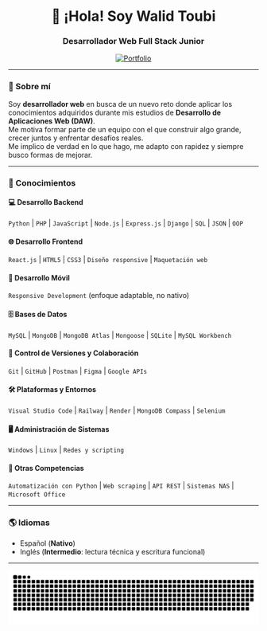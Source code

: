 <h1 align="center">👋 ¡Hola! Soy Walid Toubi</h1>
<h3 align="center">Desarrollador Web Full Stack Junior</h3>

<p align="center">
  <a href="https://portfolio-v0-ten.vercel.app" target="_blank">
    <img src="https://img.shields.io/badge/🌐%20Ver%20mi%20portafolio-blue?style=for-the-badge&logo=google-chrome&logoColor=white" alt="Portfolio" />
  </a>
</p>

---

### 🚀 Sobre mí
Soy **desarrollador web** en busca de un nuevo reto donde aplicar los conocimientos adquiridos durante mis estudios de **Desarrollo de Aplicaciones Web (DAW)**.  
Me motiva formar parte de un equipo con el que construir algo grande, crecer juntos y enfrentar desafíos reales.  
Me implico de verdad en lo que hago, me adapto con rapidez y siempre busco formas de mejorar.  

---

### 🧠 Conocimientos

#### 💻 Desarrollo Backend
`Python` | `PHP` | `JavaScript` | `Node.js` | `Express.js` | `Django` | `SQL` | `JSON` | `OOP`

#### 🌐 Desarrollo Frontend
`React.js` | `HTML5` | `CSS3` | `Diseño responsive` | `Maquetación web`

#### 📱 Desarrollo Móvil
`Responsive Development` (enfoque adaptable, no nativo)

#### 🗄️ Bases de Datos
`MySQL` | `MongoDB` | `MongoDB Atlas` | `Mongoose` | `SQLite` | `MySQL Workbench`

#### 🔧 Control de Versiones y Colaboración
`Git` | `GitHub` | `Postman` | `Figma` | `Google APIs`

#### 🛠️ Plataformas y Entornos
`Visual Studio Code` | `Railway` | `Render` | `MongoDB Compass` | `Selenium`

#### 🖥️ Administración de Sistemas
`Windows` | `Linux` | `Redes y scripting`

#### 📂 Otras Competencias
`Automatización con Python` | `Web scraping` | `API REST` | `Sistemas NAS` | `Microsoft Office`

---

### 🌎 Idiomas
- Español (**Nativo**)  
- Inglés (**Intermedio**: lectura técnica y escritura funcional)  

---

<div align="center">
  <img src="https://raw.githubusercontent.com/Elanza-48/Elanza-48/main/resources/img/github-contribution-grid-snake.svg" alt="GitHub Snake" />
</div>
